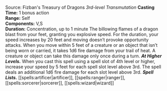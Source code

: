 Source: Fizban's Treasury of Dragons
*3rd-level Transmutation*
**Casting Time:** 1 bonus action  
**Range:** Self  
**Components:** V,S  
**Duration:** Concentration, up to 1 minute
The billowing flames of a dragon blast from your feet, granting you explosive speed. For the duration, your speed increases by 20 feet and moving doesn’t provoke opportunity attacks.
When you move within 5 feet of a creature or an object that isn’t being worn or carried, it takes 1d6 fire damage from your trail of heat. A creature or object can take this damage only once during a turn.
***At Higher Levels.*** When you cast this spell using a spell slot of 4th level or higher, increase your speed by 5 feet for each spell slot level above 3rd. The spell deals an additional 1d6 fire damage for each slot level above 3rd.
***Spell Lists.*** [[spells:artificer|artificer]], [[spells:ranger|ranger]], [[spells:sorcerer|sorcerer]], [[spells:wizard|wizard]]